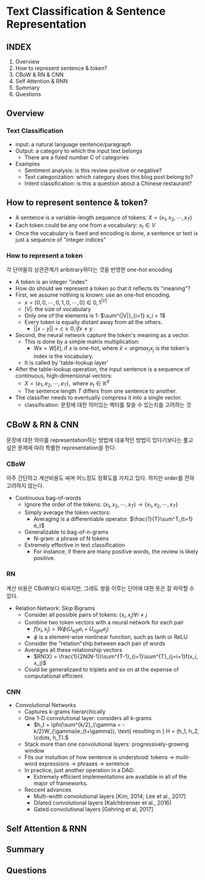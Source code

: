 # Text Classification & Sentence Representation

## INDEX

1. Overview
2. How to represent sentence & token?
3. CBoW & RN & CNN
4. Self Attention & RNN
5. Summary
6. Questions

## Overview

### Text Classification

- input: a natural language sentence/paragraph
- Output: a category to which the input text belongs
  - There are a fixed number C of categories
- Examples
  - Sentiment analysis: is this review positive or negative?
  - Text categorization: which category does this blog post belong to?
  - Intent classification: is this a question about a Chinese restaurant?

## How to represent sentence & token?

- A sentence is a variable-length sequence of tokens: $X = (x_1, x_2, \cdots, x_T)$
- Each token could be any one from a vocabulary: $x_t \in V$
- Once the vocabulary is fixed and encoding is done, a sentence or text is just a sequence of "integer indices"

### How to represent a token

각 단어들의 상관관계가 aribitrary하다는 것을 반영한 one-hot encoding

- A token is an integer "index"
- How do should we represent a token so that it reflects its "meaning"?
- First, we assume nothing is known: use an one-hot encoding.
  - $x = [0, 0, \cdots, 0, 1, 0, \cdots, 0] \in {0, 1}^{|V|}$
  - |V|: the size of vocabulary
  - Only one of the elements is 1: $\sum^{|V|}_{i=1} x_i = 1$
  - Every token is equally distant away from all the others.
    - $||x - y|| = c \geq 0, if x \neq y$
- Second, the neural network capture the token's meaning as a vector.
  - This is done by a simple matrix multiplication:
    - $Wx = W[\hat{x}]$, if $x$ is one-hot, where $\hat{x} = argmax_j x_j$ is the token's index is the vocabulary. 
  - It is called by 'table-lookup layer'
- After the table-lookup operation, the input sentence is a sequence of continuous, high-dimensional vectors:
  - $X = (e_1, e_2, \cdots, e_T), \text{ where } e_t \in \mathbb{R}^d$
  - The sentence length $T$ differs from one sentence to another.
- The classifier needs to eventually compress it into a single vector.
  - classification: 문장에 대한 의미있는 벡터를 찾을 수 있는지를 고려하는 것

## CBoW & RN & CNN

문장에 대한 의미를 representation하는 방법에 대표적인 방법이 있다기보다는 풀고 싶은 문제에 따라 특별한 representation을 한다.

### CBoW

아주 간단하고 계산비용도 싸며 어느정도 정확도를 가지고 있다. 하지만 order를 전혀 고려하지 않는다.

- Continuous bag-of-words
  - Ignore the order of the tokens: $(x_1, x_2, \cdots, x_T) \rightarrow \{x_1, x_2, \cdots, x_T\}$
  - Simply average the token vectors:
    - Averaging is a differentiable operator. $\frac{1}{T}\sum^T_{t=1} e_t$
  - Generalizable to bag-of-n-grams
    - N-gram: a phrase of N tokens
  - Extremely effective in text classification
    - For instance, if there are many positive words, the review is likely positive.

### RN

계산 비용은 CBoW보다 비싸지만, 그래도 쌍을 이루는 단어에 대한 뜻은 잘 파악할 수 있다.

- Relation Network: Skip Bigrams
  - Consider all possible pairs of tokens: $(x_i, x_j) \forall i \neq j$
  - Combine two token vectors with a neural network for each pair
    - $f(x_i, x_j) = W \phi(U_{left}e_i + U_{right}e_j)$
    - $\phi$ is a element-wise nonlinear function, such as tanh or ReLU
  - Consider the "relation"ship between each pair of words
  - Averages all these relationship vectors
    - $RN(X) = \frac{1}{2N(N-1)}\sum^{T-1}_{i=1}\sum^{T}_{j=i+1}f(x_i, x_j)$
  - Could be generalizaed to triplets and so on at the expense of computational efficient.

### CNN

- Convolutional Networks
  - Captures k-grams hierarchically
  - One 1-D convolutional layer: considers all k-grams
    - $h_t = \phi(\sum^{k/2}_{\gamma = -k/2}W_{\gamma}e_{t+\gamma}), \text{ resulting in } H = (h_1, h_2, \cdots, h_T).$
  - Stack more than one convolutional layers: progressively-growing window
  - Fits our instuition of how sentence is understood: tokens -> mulit-word expressions -> phrases -> sentence
  - In practice, just another operation in a DAG:
    - Extremely efficient implementations are available in all of the major of frameworks.
  - Reccent advances
    - Multi-width convolutional layers [Kim, 2014; Lee et al., 2017]
    - Dilated convolutional layers [Kalchbrenner et al., 2016]
    - Gated convolutional layers [Gehring et al, 2017]

## Self Attention & RNN

## Summary

## Questions